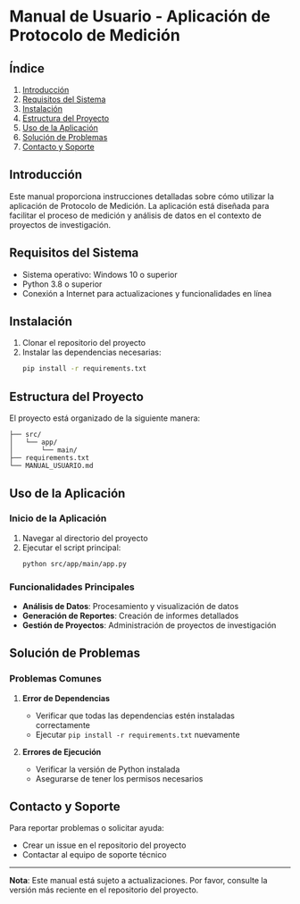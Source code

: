 # Manual de Usuario - Aplicación de Protocolo de Medición

## Índice

1. [Introducción](#introducción)
2. [Requisitos del Sistema](#requisitos-del-sistema)
3. [Instalación](#instalación)
4. [Estructura del Proyecto](#estructura-del-proyecto)
5. [Uso de la Aplicación](#uso-de-la-aplicación)
6. [Solución de Problemas](#solución-de-problemas)
7. [Contacto y Soporte](#contacto-y-soporte)

## Introducción

Este manual proporciona instrucciones detalladas sobre cómo utilizar la aplicación de Protocolo de Medición. La aplicación está diseñada para facilitar el proceso de medición y análisis de datos en el contexto de proyectos de investigación.

## Requisitos del Sistema

- Sistema operativo: Windows 10 o superior
- Python 3.8 o superior
- Conexión a Internet para actualizaciones y funcionalidades en línea

## Instalación

1. Clonar el repositorio del proyecto
2. Instalar las dependencias necesarias:
   ```bash
   pip install -r requirements.txt
   ```

## Estructura del Proyecto

El proyecto está organizado de la siguiente manera:

```
├── src/
│   └── app/
│       └── main/
├── requirements.txt
└── MANUAL_USUARIO.md
```

## Uso de la Aplicación

### Inicio de la Aplicación

1. Navegar al directorio del proyecto
2. Ejecutar el script principal:
   ```bash
   python src/app/main/app.py
   ```

### Funcionalidades Principales

- **Análisis de Datos**: Procesamiento y visualización de datos
- **Generación de Reportes**: Creación de informes detallados
- **Gestión de Proyectos**: Administración de proyectos de investigación

## Solución de Problemas

### Problemas Comunes

1. **Error de Dependencias**

   - Verificar que todas las dependencias estén instaladas correctamente
   - Ejecutar `pip install -r requirements.txt` nuevamente

2. **Errores de Ejecución**
   - Verificar la versión de Python instalada
   - Asegurarse de tener los permisos necesarios

## Contacto y Soporte

Para reportar problemas o solicitar ayuda:

- Crear un issue en el repositorio del proyecto
- Contactar al equipo de soporte técnico

---

**Nota**: Este manual está sujeto a actualizaciones. Por favor, consulte la versión más reciente en el repositorio del proyecto.
